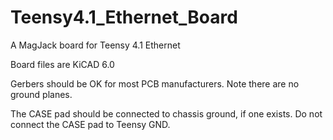 # Teensy4.1_Ethernet_Board
A MagJack board for Teensy 4.1 Ethernet

Board files are KiCAD 6.0

Gerbers should be OK for most PCB manufacturers. Note there are no ground planes.

The CASE pad should be connected to chassis ground, if one exists. Do not connect the CASE pad to Teensy GND. 
